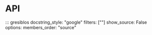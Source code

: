 API
===

::: gresiblos
    docstring_style: "google"
    filters: [""]
    show_source: False
    options:
        members_order: "source"
    